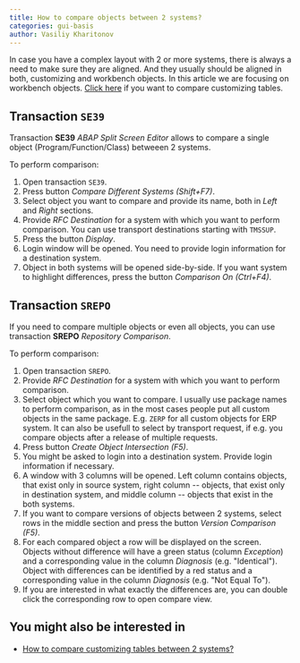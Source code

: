 ```yaml
---
title: How to compare objects between 2 systems?
categories: gui-basis
author: Vasiliy Kharitonov
---
```


In case you have a complex layout with 2 or more systems, there is always a need
to make sure they are aligned. And they usually should be aligned in both,
customizing and workbench objects. In this article we are focusing on
workbench objects. [Click here](compare-customizing-tables) if you want to
compare customizing tables.

## Transaction `SE39`

Transaction **SE39** *ABAP Split Screen Editor* allows to compare a single object
(Program/Function/Class) betweeen 2 systems.

To perform comparison:
1. Open transaction `SE39`.
2. Press button *Compare Different Systems (Shift+F7)*.
3. Select object you want to compare and provide its name, both in *Left* and
   *Right* sections.
4. Provide *RFC Destination* for a system with which you want to perform
   comparison. You can use transport destinations starting with `TMSSUP`.
5. Press the button *Display*.
6. Login window will be opened. You need to provide login information for a
   destination system.
7. Object in both systems will be opened side-by-side. If you want system to
   highlight differences, press the button *Comparison On (Ctrl+F4)*.

## Transaction `SREPO`

If you need to compare multiple objects or even all objects, you can use
transaction **SREPO** *Repository Comparison*.

To perform comparison:
1. Open transaction `SREPO`.
2. Provide *RFC Destination* for a system with which you want to perform
   comparison.
3. Select object which you want to compare. I usually use package names to
   perform comparison, as in the most cases people put all custom objects 
   in the same package. E.g. `ZERP` for all custom objects for ERP system. 
   It can also be usefull to select by transport request, if e.g. you compare
   objects after a release of multiple requests.
4. Press button *Create Object Intersection (F5)*.
5. You might be asked to login into a destination system. Provide login
   information if necessary.
6. A window with 3 columns will be opened. Left column contains objects, that
   exist only in source system, right column -- objects, that exist only in
   destination system, and middle column -- objects that exist in the both
   systems.
7. If you want to compare versions of objects between 2 systems, select
   rows in the middle section and press the button *Version Comparison (F5)*.
8. For each compared object a row will be displayed on the screen. Objects
   without difference will have a green status (column *Exception*) and a
   corresponding value in the column *Diagnosis* (e.g. "Identical"). Object
   with differences can be identified by a red status and a corresponding value
   in the column *Diagnosis* (e.g. "Not Equal To").
9. If you are interested in what exactly the differences are, you can double
   click the corresponding row to open compare view.

## You might also be interested in

- [How to compare customizing tables between 2 systems?](compare-customzing-tables)
